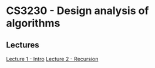 # CS3230 - Design analysis of algorithms
## Lectures
[Lecture 1 - Intro]({{site.baseurl}}/2020-08-10-cs3230-lecture-1-recap-of-assymptops/)
[Lecture 2 - Recursion]({{site.baseurl}}/2020-08-18-cs3230-lecture-2/)
